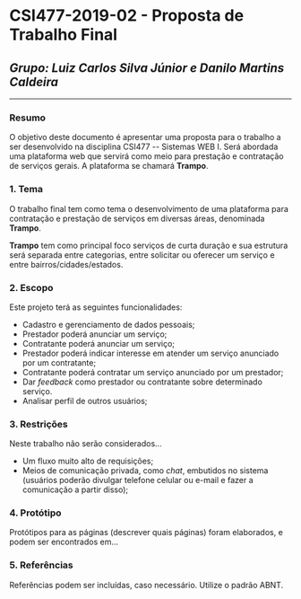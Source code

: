 # **CSI477-2019-02 - Proposta de Trabalho Final**
## *Grupo: Luiz Carlos Silva Júnior e Danilo Martins Caldeira*

--------------

<!-- Descrever um resumo sobre o trabalho. -->

### Resumo

  O objetivo deste documento é apresentar uma proposta para o trabalho a ser desenvolvido na disciplina CSI477 -- Sistemas WEB I. Será abordada uma plataforma web que servirá como meio para prestação e contratação de serviços gerais. A plataforma se chamará **Trampo**.

<!-- Apresentar o tema. -->
### 1. Tema

  O trabalho final tem como tema o desenvolvimento de uma plataforma para contratação e prestação de serviços em diversas áreas, denominada **Trampo**.

  **Trampo** tem como principal foco serviços de curta duração e sua estrutura será separada entre categorias, entre solicitar ou oferecer um serviço e entre bairros/cidades/estados.

<!-- Descrever e limitar o escopo da aplicação. -->
### 2. Escopo

  Este projeto terá as seguintes funcionalidades:

   * Cadastro e gerenciamento de dados pessoais;
   * Prestador poderá anunciar um serviço;
   * Contratante poderá anunciar um serviço;
   * Prestador poderá indicar interesse em atender um serviço anunciado por um contratante;
   * Contratante poderá contratar um serviço anunciado por um prestador;
   * Dar *feedback* como prestador ou contratante sobre determinado serviço.
   * Analisar perfil de outros usuários;

<!-- Apresentar restrições de funcionalidades e de escopo. -->
### 3. Restrições

  Neste trabalho não serão considerados...
  * Um fluxo muito alto de requisições;
  * Meios de comunicação privada, como *chat*, embutidos no sistema (usuários poderão divulgar telefone celular ou e-mail e fazer a comunicação a partir disso);

<!-- Construir alguns protótipos para a aplicação, disponibilizá-los no Github e descrever o que foi considerado. //-->
### 4. Protótipo

  Protótipos para as páginas (descrever quais páginas) foram elaborados, e podem ser encontrados em...

### 5. Referências

  Referências podem ser incluídas, caso necessário. Utilize o padrão ABNT.
